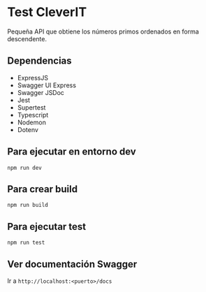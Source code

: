 # Test CleverIT
Pequeña API que obtiene los números primos ordenados en forma descendente.
## Dependencias
- ExpressJS
- Swagger UI Express
- Swagger JSDoc
- Jest
- Supertest
- Typescript
- Nodemon
- Dotenv

## Para ejecutar en entorno dev
``npm run dev``

## Para crear build
``npm run build``

## Para ejecutar test
``npm run test``

## Ver documentación Swagger
Ir a ``http://localhost:<puerto>/docs``